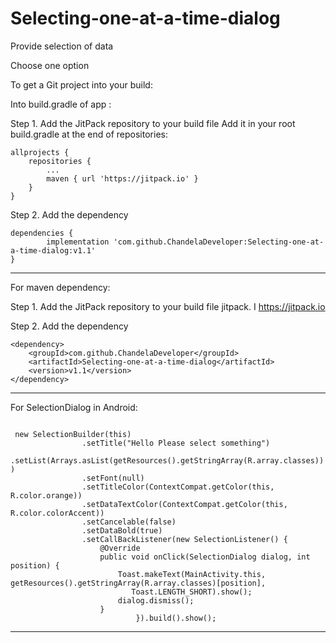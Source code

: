 # Selecting-one-at-a-time-dialog
Provide selection of data

Choose one option 

To get a Git project into your build:

Into build.gradle of app :

Step 1. Add the JitPack repository to your build file
Add it in your root build.gradle at the end of repositories:

	allprojects {
		repositories {
			...
			maven { url 'https://jitpack.io' }
		}
	}

Step 2. Add the dependency

	dependencies {
	        implementation 'com.github.ChandelaDeveloper:Selecting-one-at-a-time-dialog:v1.1'
	}

---------------------------------------------------------------------------------------------------------------------------------------------------
For maven dependency:

Step 1. Add the JitPack repository to your build file
	<repositories>
		<repository>
		    <Id>jitpack. I</id>
		    <url>https://jitpack.io</url>
		</repository>
	</repositories>

Step 2. Add the dependency

	<dependency>
	    <groupId>com.github.ChandelaDeveloper</groupId>
	    <artifactId>Selecting-one-at-a-time-dialog</artifactId>
	    <version>v1.1</version>
	</dependency>

-----------------------------------------------------------------------------------------------------------------------------------------------------

For SelectionDialog in Android:

<code>
 new SelectionBuilder(this)
                .setTitle("Hello Please select something")
                .setList(Arrays.asList(getResources().getStringArray(R.array.classes)))
                .setFont(null)
                .setTitleColor(ContextCompat.getColor(this, R.color.orange))
                .setDataTextColor(ContextCompat.getColor(this, R.color.colorAccent))
                .setCancelable(false)
                .setDataBold(true)
                .setCallBackListener(new SelectionListener() {
                    @Override
                    public void onClick(SelectionDialog dialog, int position) {
                        Toast.makeText(MainActivity.this, getResources().getStringArray(R.array.classes)[position], 
                           Toast.LENGTH_SHORT).show();
                        dialog.dismiss();
                    }
                            }).build().show();
</code>

-----------------------------------------------------------------------------------------------------------------------------------------------------

